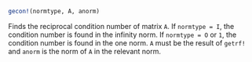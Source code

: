 ```julia
gecon!(normtype, A, anorm)
```

Finds the reciprocal condition number of matrix `A`. If `normtype = I`, the condition number is found in the infinity norm. If `normtype = O` or `1`, the condition number is found in the one norm. `A` must be the result of `getrf!` and `anorm` is the norm of `A` in the relevant norm.
